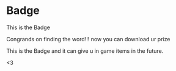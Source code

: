 # Badge
This is the Badge


Congrands on finding the word!!!
now you can download ur prize 

This is the Badge and it can give u in game items in the future.

<3
